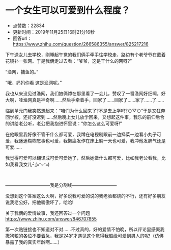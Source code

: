 # 一个女生可以可爱到什么程度？
- 点赞数：22834
- 更新时间：2019年11月25日16时21分16秒
- 回答url：https://www.zhihu.com/question/266586355/answer/825217216
<body>
 <p data-pid="9xP7Ujb9">下午送女儿去学校，刚睡起午觉的我们俩手牵手往学校走，路边有个老爷爷在戴着花镜补一张网。于是我俩走过去看：“爷爷，这是干什么的网呀?”</p>
 <p data-pid="ksHigvf1">“渔网，捕鱼的。”</p>
 <p data-pid="IClsMJYO">“哦，妈妈你看 这是渔网呢。”</p>
 <p data-pid="wGNyCV75">我也从来没见过渔网，我们娘俩蹲在那里看了一会儿，赞叹了一番渔网好细啊，好大啊，哇渔网真是神奇啊……然后手牵着手，回家了……回家了……家了……了……</p>
 <p data-pid="68GxC-Jj">临到单元门我突然想起来：“咱们为什么回来了?不是去上学吗?⊙▽⊙”于是又狂奔回学校，还好没迟到……然后晚上女儿放学回来，又想起这件事，我乐的前仰后合的讲给老公听，老公把我抱进怀里说：“你怎么这么可爱呀!”</p>
 <p data-pid="uORKwgMT">在他眼里我好像不管干什么都可爱，我蹲在电视剧跟前一边择菜一边看小丸子可爱，我迷迷糊糊忘事也可爱，我懒癌发作在床上躺一天也可爱，我冲他发脾气还是可爱……</p>
 <p data-pid="r6IMaKdD">我觉得可爱可以翻译成可爱可爱她了，然后她做什么都可爱，比如我老公看我，比如我看我女儿- ̗̀(๑ᵔ⌔ᵔ๑)</p>
 <p class="ztext-empty-paragraph"><br></p>
 <p data-pid="wtRhwLDI">——————————我是分割线——————————</p>
 <p data-pid="hnf-210l">没想到这个答案这么火啊，好多说我可爱的说的我老脸都烧的不行，还有好多朋友说我老公好，把他骄傲坏了，哈哈!</p>
 <p data-pid="gQgS8gM5">关于我俩的爱情故事，我还回答过一个问题<a href="https://www.zhihu.com/answer/846707855" class="internal"><span class="invisible">https://www.</span><span class="visible">zhihu.com/answer/846707</span><span class="invisible">855</span><span class="ellipsis"></span></a></p>
 <p data-pid="XFfvV23y">第一次贴链接也不知道对不对……不过真的，好的爱情不怕晚，所以评论里感慨我撒狗粮的各位不要着急，我是24岁才遇见这个觉得我超级可爱到男人的呢!（仿佛暴露了我的真实年龄啊……）</p>
</body>